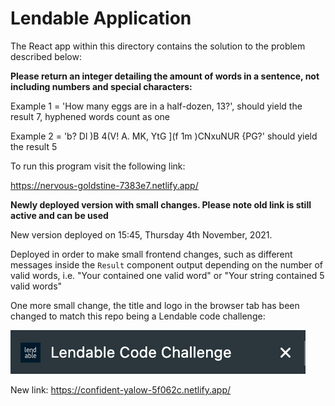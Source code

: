 # Lendable Application

The React app within this directory contains the solution to the problem described below:

**Please return an integer detailing the amount of words in a sentence, not including numbers and special characters:**

Example 1 = 'How many eggs are in a half-dozen, 13?', should yield the result 7, hyphened words count as one

Example 2 = 'b? Dl )B 4(V! A. MK, YtG ](f 1m )CNxuNUR {PG?' should yield the result 5

To run this program visit the following link: 

https://nervous-goldstine-7383e7.netlify.app/

**Newly deployed version with small changes. Please note old link is still active and can be used**

New version deployed on 15:45, Thursday 4th November, 2021. 

Deployed in order to make small frontend changes, such as different messages inside the `Result` component output depending on the number of valid words, i.e. "Your contained one valid word" or "Your string contained 5 valid words"

One more small change, the title and logo in the browser tab has been changed to match this repo being a Lendable code challenge:

![alt text](/logo-screenshot.png)

New link: https://confident-yalow-5f062c.netlify.app/
